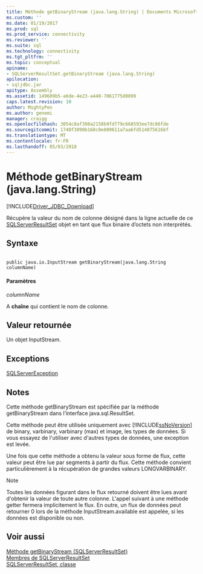 ```yaml
---
title: Méthode getBinaryStream (java.lang.String) | Documents Microsoft
ms.custom: ''
ms.date: 01/19/2017
ms.prod: sql
ms.prod_service: connectivity
ms.reviewer: ''
ms.suite: sql
ms.technology: connectivity
ms.tgt_pltfrm: ''
ms.topic: conceptual
apiname:
- SQLServerResultSet.getBinaryStream (java.lang.String)
apilocation:
- sqljdbc.jar
apitype: Assembly
ms.assetid: 149609b5-a6de-4e23-a440-7061775d0899
caps.latest.revision: 10
author: MightyPen
ms.author: genemi
manager: craigg
ms.openlocfilehash: 3054c8af398a2158b9fd779c668593ee7dc86fde
ms.sourcegitcommit: 1740f3090b168c0e809611a7aa6fd514075616bf
ms.translationtype: MT
ms.contentlocale: fr-FR
ms.lasthandoff: 05/03/2018
---
```

# <a name="getbinarystream-method-javalangstring"></a>Méthode getBinaryStream (java.lang.String)
[!INCLUDE[Driver_JDBC_Download](../../../includes/driver_jdbc_download.md)]

  Récupère la valeur du nom de colonne désigné dans la ligne actuelle de ce [SQLServerResultSet](../../../connect/jdbc/reference/sqlserverresultset-class.md) objet en tant que flux binaire d’octets non interprétés.  
  
## <a name="syntax"></a>Syntaxe  
  
```  
  
public java.io.InputStream getBinaryStream(java.lang.String columnName)  
```  
  
#### <a name="parameters"></a>Paramètres  
 *columnName*  
  
 A **chaîne** qui contient le nom de colonne.  
  
## <a name="return-value"></a>Valeur retournée  
 Un objet InputStream.  
  
## <a name="exceptions"></a>Exceptions  
 [SQLServerException](../../../connect/jdbc/reference/sqlserverexception-class.md)  
  
## <a name="remarks"></a>Notes  
 Cette méthode getBinaryStream est spécifiée par la méthode getBinaryStream dans l’interface java.sql.ResultSet.  
  
 Cette méthode peut être utilisée uniquement avec [!INCLUDE[ssNoVersion](../../../includes/ssnoversion_md.md)] de binary, varbinary, varbinary (max) et image, les types de données. Si vous essayez de l'utiliser avec d'autres types de données, une exception est levée.  
  
 Une fois que cette méthode a obtenu la valeur sous forme de flux, cette valeur peut être lue par segments à partir du flux. Cette méthode convient particulièrement à la récupération de grandes valeurs LONGVARBINARY.  
  
> [!NOTE]  
>  Toutes les données figurant dans le flux retourné doivent être lues avant d'obtenir la valeur de toute autre colonne. L'appel suivant à une méthode getter fermera implicitement le flux. En outre, un flux de données peut retourner 0 lors de la méthode InputStream.available est appelée, si les données est disponible ou non.  
  
## <a name="see-also"></a>Voir aussi  
 [Méthode getBinaryStream &#40;SQLServerResultSet&#41;](../../../connect/jdbc/reference/getbinarystream-method-sqlserverresultset.md)   
 [Membres de SQLServerResultSet](../../../connect/jdbc/reference/sqlserverresultset-members.md)   
 [SQLServerResultSet, classe](../../../connect/jdbc/reference/sqlserverresultset-class.md)  
  
  
